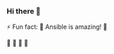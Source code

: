 ### Hi there 👋

⚡ Fun fact: 🎉 Ansible is amazing! 🎉

:space_invader: :space_invader: :space_invader: :space_invader:

<!--
**ryandaniels/ryandaniels** is a ✨ _special_ ✨ repository because its `README.md` (this file) appears on your GitHub profile.

Here are some ideas to get you started:

- 🔭 I’m currently working on ...
- 🌱 I’m currently learning ...
- 👯 I’m looking to collaborate on ...
- 🤔 I’m looking for help with ...
- 💬 Ask me about ...
- 📫 How to reach me: ...
- 😄 Pronouns: ...
- ⚡ Fun fact: ...
-->
